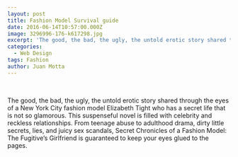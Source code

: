 ```yaml
---
layout: post
title: Fashion Model Survival guide
date: 2016-06-14T10:57:00.000Z
image: 3296996-176-k617298.jpg
excerpt: 'The good, the bad, the ugly, the untold erotic story shared through the eyes of a New York City fashion model Elizabeth Tight who has a secret life that is not so glamorous.'
categories:
  - Web Design
tags: Fashion
author: Juan Motta
---
```



&nbsp;

The good, the bad, the ugly, the untold erotic story shared through the eyes of a New York City fashion model Elizabeth Tight who has a secret life that is not so glamorous. This suspenseful novel is filled with celebrity and reckless relationships. From teenage abuse to adulthood drama, dirty little secrets, lies, and juicy sex scandals, Secret Chronicles of a Fashion Model: The Fugitive’s Girlfriend is guaranteed to keep your eyes glued to the pages.&nbsp;